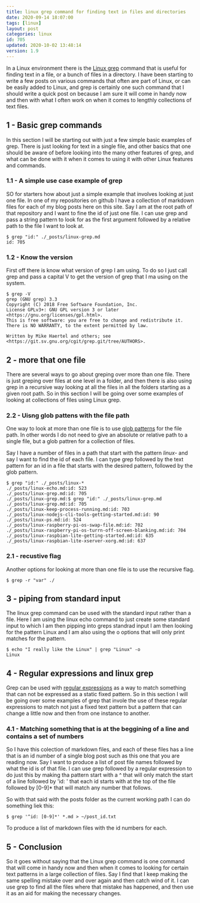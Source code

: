 ```yaml
---
title: linux grep command for finding text in files and directories
date: 2020-09-14 18:07:00
tags: [linux]
layout: post
categories: linux
id: 705
updated: 2020-10-02 13:48:14
version: 1.9
---
```


In a Linux environment there is the [Linux grep](https://man7.org/linux/man-pages/man1/grep.1.html) command that is useful for finding text in a file, or a bunch of files in a directory. I have been starting to write a few posts on various commands that often are part of Linux, or can be easily added to Linux, and grep is certainly one such command that I should write a quick post on because I am sure it will come in handy now and then with what I often work on when it comes to lengthly collections of text files.

<!-- more -->

## 1 - Basic grep commands

In this section I will be starting out with just a few simple basic examples of grep. There is just looking for text in a single file, and other basics that one should be aware of before looking into the many other features of grep, and what can be done with it when it comes to using it with other Linux features and commands.

### 1.1 - A simple use case example of grep

SO for starters how about just a simple example that involves looking at just one file. In one of my repositories on github I have a collection of markdown files for each of my blog posts here on this site. Say I am at the root path of that repository and I want to fine the id of just one file. I can use grep and pass a string pattern to look for as the first argument followed by a relative path to the file I want to look at.

```
$ grep "id:" ./_posts/linux-grep.md
id: 705
```

### 1.2 - Know the version

First off there is know what version of grep I am using. To do so I just call grep and pass a capital V to get the version of grep that I ma using on the system.

```
$ grep -V
grep (GNU grep) 3.3
Copyright (C) 2018 Free Software Foundation, Inc.
License GPLv3+: GNU GPL version 3 or later <https://gnu.org/licenses/gpl.html>.
This is free software: you are free to change and redistribute it.
There is NO WARRANTY, to the extent permitted by law.
 
Written by Mike Haertel and others; see
<https://git.sv.gnu.org/cgit/grep.git/tree/AUTHORS>.
```

## 2 - more that one file

There are several ways to go about greping over more than one file. There is just greping over files at one level in a folder, and then there is also using grep in a recursive way looking at all the files in all the folders starting as a given root path. So in this section I will be going over some examples of looking at collections of files using Linux grep.

### 2.2 - Uisng glob pattens with the file path

One way to look at more than one file is to use [glob patterns](https://en.wikipedia.org/wiki/Glob_%28programming%29) for the file path. In other words I do not need to give an absolute or relative path to a single file, but a glob pattren for a collection of files.

Say I have a number of files in a path that start with the pattern _linux-_ and say I want to find the id of each file. I can type grep followed by the text pattern for an id in a file that starts with the desired pattern, followed by the glob pattern.

```
$ grep "id:" ./_posts/linux-*
./_posts/linux-echo.md:id: 523
./_posts/linux-grep.md:id: 705
./_posts/linux-grep.md:$ grep "id:" ./_posts/linux-grep.md
./_posts/linux-grep.md:id: 705
./_posts/linux-keep-process-running.md:id: 703
./_posts/linux-nodejs-cli-tools-getting-started.md:id: 90
./_posts/linux-ps.md:id: 524
./_posts/linux-raspberry-pi-os-swap-file.md:id: 702
./_posts/linux-raspberry-pi-os-turrn-off-screen-blanking.md:id: 704
./_posts/linux-raspbian-lite-getting-started.md:id: 635
./_posts/linux-raspbian-lite-xserver-xorg.md:id: 637
```

### 2.1 - recustive flag

Another options for looking at more than one file is to use the recursive flag.

```
$ grep -r "var" ./
```

## 3 - piping from standard input

The linux grep command can be used with the standard input rather than a file. Here I am using the linux echo command to just create some standard input to which I am then pipping into greps standrad input I am then looking for the pattern Linux and I am also using the o options that will only print matches for the pattern.

```
$ echo "I really like the Linux" | grep "Linux" -o
Linux
```

## 4 - Regular expressions and linux grep

Grep can be used with [regular expressions](http://www.robelle.com/smugbook/regexpr.html) as a way to match something that can not be expressed as a static fixed pattern. So in this section I will be going over some examples of grep that invole the use of these regular expressions to match not just a fixed text pattern but a pattern that can change a little now and then from one instance to another.

### 4.1 - Matching something that is at the beggining of a line and contains a set of numbers

So I have this colection of markdown files, and each of these files has a line that is an id number of a single blog post such as this one that you are reading now. Say I want to produce a list of post file names followed by what the id is of that file. I can use grep followed by a regular expression to do just this by making tha pattern start with a \^ that will only match the start of a line followed by \'id: \' that each id starts with at the top of the file followed by \[0-9\]\* that will match any number that follows.

So with that said with the posts folder as the current working path I can do something liek this:

```
$ grep '^id: [0-9]*' *.md > ~/post_id.txt
```

To produce a list of markdown files with the id numbers for each.


## 5 - Conclusion

So it goes without saying that the Linux grep command is one command that will come in handy now and then when it comes to looking for certain text patterns in a large collection of files. Say I find that I keep making the same spelling mistake over and over again and then catch wind of it. I can use grep to find all the files where that mistake has happened, and then use it as an aid for making the necessary changes.